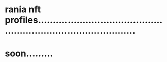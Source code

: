 # rania nft profiles......................................................................................
# soon.........
